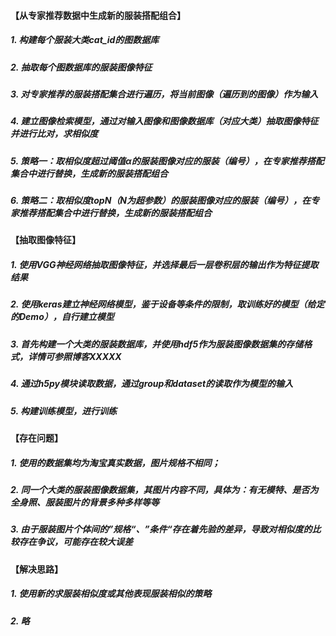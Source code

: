 #### 【从专家推荐数据中生成新的服装搭配组合】
##### 1. 构建每个服装大类cat_id的图数据库
##### 2. 抽取每个图数据库的服装图像特征
##### 3. 对专家推荐的服装搭配集合进行遍历，将当前图像（遍历到的图像）作为输入
##### 4. 建立图像检索模型，通过对输入图像和图像数据库（对应大类）抽取图像特征并进行比对，求相似度
##### 5. 策略一：取相似度超过阈值α的服装图像对应的服装（编号），在专家推荐搭配集合中进行替换，生成新的服装搭配组合
##### 6. 策略二：取相似度topN（N为超参数）的服装图像对应的服装（编号），在专家推荐搭配集合中进行替换，生成新的服装搭配组合

#### 【抽取图像特征】
##### 1. 使用VGG神经网络抽取图像特征，并选择最后一层卷积层的输出作为特征提取结果
##### 2. 使用keras建立神经网络模型，鉴于设备等条件的限制，取训练好的模型（给定的Demo），自行建立模型
##### 3. 首先构建一个大类的服装数据库，并使用hdf5作为服装图像数据集的存储格式，详情可参照博客XXXXX
##### 4. 通过h5py模块读取数据，通过group和dataset的读取作为模型的输入
##### 5. 构建训练模型，进行训练

#### 【存在问题】
##### 1. 使用的数据集均为淘宝真实数据，图片规格不相同；
##### 2. 同一个大类的服装图像数据集，其图片内容不同，具体为：有无模特、是否为全身照、服装图片的背景多种多样等等
##### 3. 由于服装图片个体间的”规格“、”条件“存在着先验的差异，导致对相似度的比较存在争议，可能存在较大误差

#### 【解决思路】
##### 1. 使用新的求服装相似度或其他表现服装相似的策略
##### 2. 略